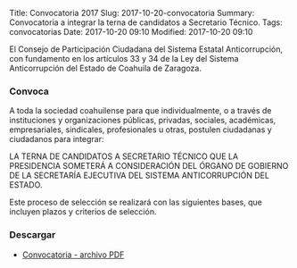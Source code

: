 Title: Convocatoria 2017
Slug: 2017-10-20-convocatoria
Summary: Convocatoria a integrar la terna de candidatos a Secretario Técnico.
Tags: convocatorias
Date: 2017-10-20 09:10
Modified: 2017-10-20 09:10

El Consejo de Participación Ciudadana del Sistema Estatal Anticorrupción, con
fundamento en los artículos 33 y 34 de la Ley del Sistema Anticorrupción del Estado
de Coahuila de Zaragoza.

### Convoca

A toda la sociedad coahuilense para que individualmente, o a través de instituciones
y organizaciones públicas, privadas, sociales, académicas, empresariales,
sindicales, profesionales u otras, postulen ciudadanas y ciudadanos para integrar:

LA TERNA DE CANDIDATOS A SECRETARIO TÉCNICO QUE LA PRESIDENCIA
SOMETERÁ A CONSIDERACIÓN DEL ÓRGANO DE GOBIERNO DE LA
SECRETARÍA EJECUTIVA DEL SISTEMA ANTICORRUPCIÓN DEL ESTADO.

Este proceso de selección se realizará con las siguientes bases, que incluyen plazos
y criterios de selección.

### Descargar

* [Convocatoria - archivo PDF](convocatoria-st.pdf)
